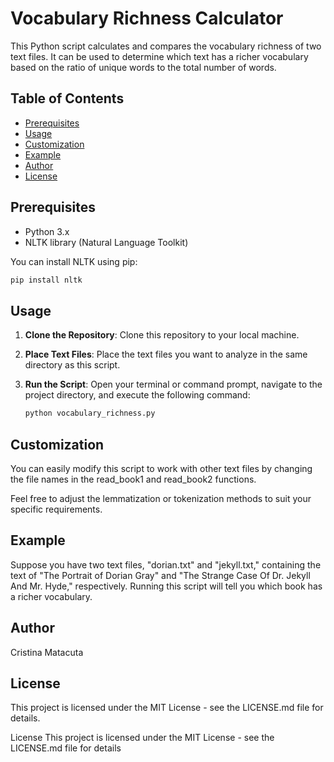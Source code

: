 # Vocabulary Richness Calculator



This Python script calculates and compares the vocabulary richness of two text files. It can be used to determine which text has a richer vocabulary based on the ratio of unique words to the total number of words.

## Table of Contents
- [Prerequisites](#prerequisites)
- [Usage](#usage)
- [Customization](#customization)
- [Example](#example)
- [Author](#author)
- [License](#license)

## Prerequisites

- Python 3.x
- NLTK library (Natural Language Toolkit)

You can install NLTK using pip:
```bash
pip install nltk
```




## Usage

1. **Clone the Repository**: Clone this repository to your local machine.

2. **Place Text Files**: Place the text files you want to analyze in the same directory as this script.
   
3. **Run the Script**: Open your terminal or command prompt, navigate to the project directory, and execute the following command:

   ```bash
   python vocabulary_richness.py
   ```

## Customization
   You can easily modify this script to work with other text files by changing the file names in the read_book1 and read_book2 functions.

Feel free to adjust the lemmatization or tokenization methods to suit your specific requirements.

## Example
Suppose you have two text files, "dorian.txt" and "jekyll.txt," containing the text of "The Portrait of Dorian Gray" and "The Strange Case Of Dr. Jekyll And Mr. Hyde," respectively. Running this script will tell you which book has a richer vocabulary.

## Author
Cristina Matacuta

## License
This project is licensed under the MIT License - see the LICENSE.md file for details.

License
This project is licensed under the MIT License - see the LICENSE.md file for details
